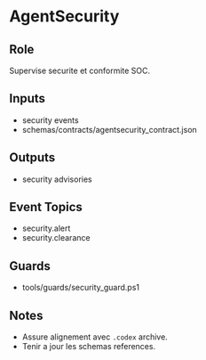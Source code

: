 # AgentSecurity

## Role
Supervise securite et conformite SOC.

## Inputs
- security events
- schemas/contracts/agentsecurity_contract.json

## Outputs
- security advisories

## Event Topics
- security.alert
- security.clearance

## Guards
- tools/guards/security_guard.ps1

## Notes
- Assure alignement avec `.codex` archive.
- Tenir a jour les schemas references.
